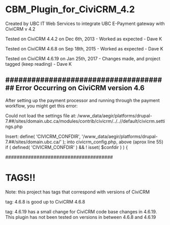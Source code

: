 CBM_Plugin_for_CiviCRM_4.2
==========================
Created by UBC IT Web Services to integrate UBC E-Payment gateway with CiviCRM v 4.2

Tested on CiviCRM 4.4.2 on Dec 6th, 2013 - Worked as expected - Dave K

Tested on CiviCRM 4.6.8 on Sep 18th, 2015 - Worked as expected - Dave K

Tested on CiviCRM 4.6.19 on Jan 25th, 2017 - Changes made, and project tagged (keep reading) - Dave K



######################################
Error Occurring on CiviCRM version 4.6
--------------------------------------
After setting up the payment processor and running through the payment workflow, you might get this error:

Could not load the settings file at: /www_data/aegir/platforms/drupal-7.##/sites/domain.ubc.ca/modules/contrib/civicrm/../..//default/civicrm.settings.php

Insert:
define( 'CIVICRM_CONFDIR', '/www_data/aegir/platforms/drupal-7.##/sites/domain.ubc.ca/' );
into civicrm_config.php, above
(aprox line 55) if ( defined( 'CIVICRM_CONFDIR' ) && ! isset( $confdir ) ) {

######################################



TAGS!!
======

Note: this project has tags that correspond with versions of CiviCRM

tag: 4.6.8 is good up to CiviCRM 4.6.8

tag: 4.6.19 has a small change for CiviCRM code base changes in 4.6.19.  This plugin has not been tested on versions in between 4.6.8 and 4.6.19


